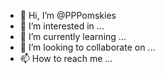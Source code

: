 - 👋 Hi, I’m @PPPomskies
- 👀 I’m interested in ...
- 🌱 I’m currently learning ...
- 💞️ I’m looking to collaborate on ...
- 📫 How to reach me ...

<!---
PPPomskies/PPPomskies is a ✨ special ✨ repository because its `README.md` (this file) appears on your GitHub profile.
You can click the Preview link to take a look at your changes.
--->
